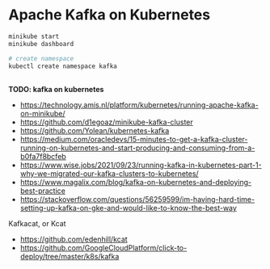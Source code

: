 # Apache Kafka on Kubernetes

```bash
minikube start
minikube dashboard

# create namespace
kubectl create namespace kafka
```


## 

**TODO: kafka on kubernetes**

+ https://technology.amis.nl/platform/kubernetes/running-apache-kafka-on-minikube/
+ https://github.com/d1egoaz/minikube-kafka-cluster
+ https://github.com/Yolean/kubernetes-kafka
+ https://medium.com/oracledevs/15-minutes-to-get-a-kafka-cluster-running-on-kubernetes-and-start-producing-and-consuming-from-a-b0fa7f8bcfeb
+ https://www.wise.jobs/2021/09/23/running-kafka-in-kubernetes-part-1-why-we-migrated-our-kafka-clusters-to-kubernetes/ 
+ https://www.magalix.com/blog/kafka-on-kubernetes-and-deploying-best-practice
+ https://stackoverflow.com/questions/56259599/im-having-hard-time-setting-up-kafka-on-gke-and-would-like-to-know-the-best-way

Kafkacat, or Kcat

+ https://github.com/edenhill/kcat
+ https://github.com/GoogleCloudPlatform/click-to-deploy/tree/master/k8s/kafka